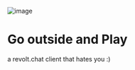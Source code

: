 ![image](https://user-images.githubusercontent.com/115636509/197404574-94003e84-f1e0-4a47-a58c-e7fdc37d2f1a.png)

# Go outside and Play
a revolt.chat client that hates you :)
